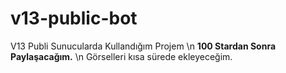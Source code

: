 # v13-public-bot
V13 Publi Sunucularda Kullandığım Projem \n
**100 Stardan Sonra Paylaşacağım.** \n
Görselleri kısa sürede ekleyeceğim.
